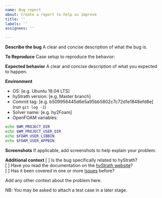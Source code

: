 ```yaml
---
name: Bug report
about: Create a report to help us improve
title: ''
labels: ''
assignees: ''

---
```


**Describe the bug**
A clear and concise description of what the bug is.

**To Reproduce**
Case setup to reproduce the behavior:

**Expected behavior**
A clear and concise description of what you expected to happen.

**Environment**
 - OS: [e.g. Ubuntu 18.04 LTS]  
 - hyStrath version: [e.g. Master branch]  
 - Commit tag: [e.g. b509956445d6e5a95bb5802c7c72d1e1848efd8e] (run `git log -1`)  
 - Solver name: [e.g. hy2Foam]  
 - OpenFOAM variables:

```sh
echo $WM_PROJECT_DIR
echo $WM_PROJECT_USER_DIR
echo $FOAM_USER_LIBBIN
echo $FOAM_USER_APPBIN
```

**Screenshots**
If applicable, add screenshots to help explain your problem.

**Additional context**
[ ] Is the bug specifically related to hyStrath?   
[ ] Have you read the documentation on the [hyStrath website](https://hystrath.github.io/)?  
[ ] Has it been covered in one or more [Issues](https://github.com/hystrath/hyStrath/issues) before?    

Add any other context about the problem here.

NB: You may be asked to attach a test case in a later stage.
